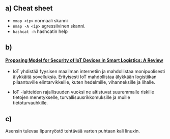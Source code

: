 ## a) Cheat sheet
- `mmap <ip>` normaali skanni
- `nmap -A <ip>` agressiivinen skanni.
- `hashcat -h` hashcatin help
  
## b)
#### [Proposing Model for Security of IoT Devices in Smart Logistics: A Review](https://ieeexplore.ieee.org/abstract/document/9073916)

- IoT yhdistää fyysisen maailman internetiin ja mahdollistaa monipuolisesti älykkäitä sovelluksia. Erityisesti IoT mahdollistaa älykkään logistiikan pilaantuville elintarvikkeille, kuten hedelmille, vihanneksille ja lihalle.

- IoT -laitteiden rajallisuuden vuoksi ne altistuvat suuremmalle riskille tietojen menetykselle, turvallisuusrikkomuksille ja muille tietoturvauhkille.

## c)
Asensin tulevaa lipunryöstö tehtävää varten puhtaan kali linuxin. 
